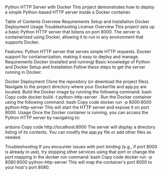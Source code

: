 Python HTTP Server with Docker
This project demonstrates how to deploy a simple Python-based HTTP server inside a Docker container.

Table of Contents
Overview
Requirements
Setup and Installation
Docker Deployment
Usage
Troubleshooting
License
Overview
This project sets up a basic Python HTTP server that listens on port 8000. The server is containerized using Docker, allowing it to run in any environment that supports Docker.

Features:
Python HTTP server that serves simple HTTP requests.
Docker support for containerization, making it easy to deploy and manage.
Requirements
Docker (installed and running)
Basic knowledge of Python and Docker
Setup and Installation
Follow these steps to get the server running in Docker:

Docker Deployment
Clone the repository (or download the project files).
Navigate to the project directory where your Dockerfile and app.py are located.
Build the Docker image by running the following command:
bash
Copy code
docker build -t python-http-server .
Run the Docker container using the following command:
bash
Copy code
docker run -p 8000:8000 python-http-server
This will start the HTTP server and expose it on port 8000.
Usage
Once the Docker container is running, you can access the Python HTTP server by navigating to:

arduino
Copy code
http://localhost:8000
The server will display a directory listing of its contents. You can modify the app.py file or add other files as needed.

Troubleshooting
If you encounter issues with port binding (e.g., if port 8000 is already in use), try stopping other services using that port or change the port mapping in the docker run command:
bash
Copy code
docker run -p 8080:8000 python-http-server
This will map the container's port 8000 to your host's port 8080.
